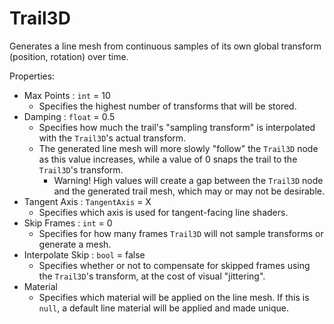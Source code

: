 # Trail3D

Generates a line mesh from continuous samples of its own global transform (position, rotation) over time.

Properties:
- Max Points : `int` = 10
    - Specifies the highest number of transforms that will be stored.
- Damping : `float` = 0.5
    - Specifies how much the trail's "sampling transform" is interpolated with the `Trail3D`'s actual transform.
    - The generated line mesh will more slowly "follow" the `Trail3D` node as this value increases, while a value of 0 snaps the trail to the `Trail3D`'s transform.
        - Warning! High values will create a gap between the `Trail3D` node and the generated trail mesh, which may or may not be desirable.
- Tangent Axis : `TangentAxis` = X
    - Specifies which axis is used for tangent-facing line shaders.
- Skip Frames : `int` = 0
    - Specifies for how many frames `Trail3D` will not sample transforms or generate a mesh.
- Interpolate Skip : `bool` = false
    - Specifies whether or not to compensate for skipped frames using the `Trail3D`'s transform, at the cost of visual "jittering".
- Material
    - Specifies which material will be applied on the line mesh. If this is `null`, a default line material will be applied and made unique.

